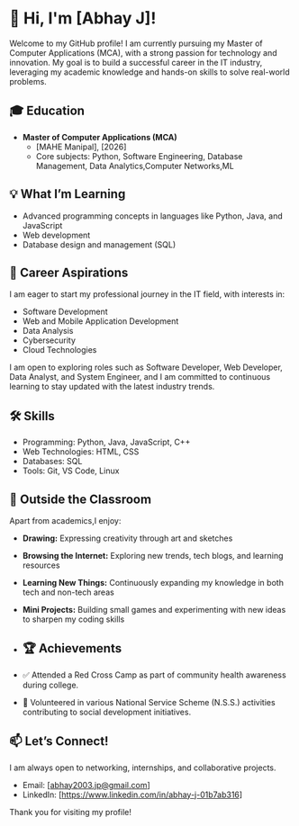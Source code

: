 # 👋 Hi, I'm [Abhay J]!

Welcome to my GitHub profile! I am currently pursuing my Master of Computer Applications (MCA), with a strong passion for technology and innovation. My goal is to build a successful career in the IT industry, leveraging my academic knowledge and hands-on skills to solve real-world problems.

## 🎓 Education

- **Master of Computer Applications (MCA)**
  - [MAHE Manipal], [2026]
  - Core subjects: Python, Software Engineering, Database Management, Data Analytics,Computer Networks,ML

## 💡 What I’m Learning

- Advanced programming concepts in languages like Python, Java, and JavaScript
- Web development 
- Database design and management (SQL)


## 🚀 Career Aspirations

I am eager to start my professional journey in the IT field, with interests in:
- Software Development
- Web and Mobile Application Development
- Data Analysis
- Cybersecurity
- Cloud Technologies

I am open to exploring roles such as Software Developer, Web Developer, Data Analyst, and System Engineer, and I am committed to continuous learning to stay updated with the latest industry trends.

## 🛠️ Skills

- Programming: Python, Java, JavaScript, C++
- Web Technologies: HTML, CSS
- Databases: SQL
- Tools: Git, VS Code, Linux

## 🌱 Outside the Classroom

Apart from academics,I enjoy:
- **Drawing:** Expressing creativity through art and sketches
- **Browsing the Internet:** Exploring new trends, tech blogs, and learning resources
- **Learning New Things:** Continuously expanding my knowledge in both tech and non-tech areas
- **Mini Projects:** Building small games and experimenting with new ideas to sharpen my coding skills

- ## 🏆 Achievements

- ✅ Attended a Red Cross Camp as part of community health awareness during college.
- 🤝 Volunteered in various National Service Scheme (N.S.S.) activities contributing to social development initiatives.

## 📫 Let’s Connect!

I am always open to networking, internships, and collaborative projects.  
- Email: [abhay2003.jp@gmail.com]  
- LinkedIn: [https://www.linkedin.com/in/abhay-j-01b7ab316]

Thank you for visiting my profile!



